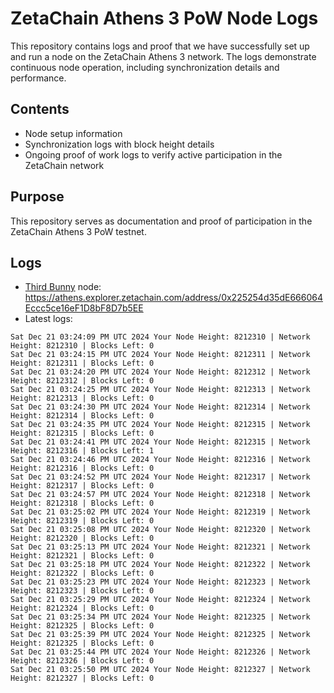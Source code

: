 # ZetaChain Athens 3 PoW Node Logs
This repository contains logs and proof that we have successfully set up and run a node on the ZetaChain Athens 3 network. The logs demonstrate continuous node operation, including synchronization details and performance.

## Contents
- Node setup information
- Synchronization logs with block height details
- Ongoing proof of work logs to verify active participation in the ZetaChain network

## Purpose
This repository serves as documentation and proof of participation in the ZetaChain Athens 3 PoW testnet.

## Logs

- [Third Bunny](https://thirdbunny.xyz/) node: https://athens.explorer.zetachain.com/address/0x225254d35dE666064Eccc5ce16eF1D8bF8D7b5EE
- Latest logs:
```
Sat Dec 21 03:24:09 PM UTC 2024 Your Node Height: 8212310 | Network Height: 8212310 | Blocks Left: 0
Sat Dec 21 03:24:15 PM UTC 2024 Your Node Height: 8212311 | Network Height: 8212311 | Blocks Left: 0
Sat Dec 21 03:24:20 PM UTC 2024 Your Node Height: 8212312 | Network Height: 8212312 | Blocks Left: 0
Sat Dec 21 03:24:25 PM UTC 2024 Your Node Height: 8212313 | Network Height: 8212313 | Blocks Left: 0
Sat Dec 21 03:24:30 PM UTC 2024 Your Node Height: 8212314 | Network Height: 8212314 | Blocks Left: 0
Sat Dec 21 03:24:35 PM UTC 2024 Your Node Height: 8212315 | Network Height: 8212315 | Blocks Left: 0
Sat Dec 21 03:24:41 PM UTC 2024 Your Node Height: 8212315 | Network Height: 8212316 | Blocks Left: 1
Sat Dec 21 03:24:46 PM UTC 2024 Your Node Height: 8212316 | Network Height: 8212316 | Blocks Left: 0
Sat Dec 21 03:24:52 PM UTC 2024 Your Node Height: 8212317 | Network Height: 8212317 | Blocks Left: 0
Sat Dec 21 03:24:57 PM UTC 2024 Your Node Height: 8212318 | Network Height: 8212318 | Blocks Left: 0
Sat Dec 21 03:25:02 PM UTC 2024 Your Node Height: 8212319 | Network Height: 8212319 | Blocks Left: 0
Sat Dec 21 03:25:08 PM UTC 2024 Your Node Height: 8212320 | Network Height: 8212320 | Blocks Left: 0
Sat Dec 21 03:25:13 PM UTC 2024 Your Node Height: 8212321 | Network Height: 8212321 | Blocks Left: 0
Sat Dec 21 03:25:18 PM UTC 2024 Your Node Height: 8212322 | Network Height: 8212322 | Blocks Left: 0
Sat Dec 21 03:25:23 PM UTC 2024 Your Node Height: 8212323 | Network Height: 8212323 | Blocks Left: 0
Sat Dec 21 03:25:29 PM UTC 2024 Your Node Height: 8212324 | Network Height: 8212324 | Blocks Left: 0
Sat Dec 21 03:25:34 PM UTC 2024 Your Node Height: 8212325 | Network Height: 8212325 | Blocks Left: 0
Sat Dec 21 03:25:39 PM UTC 2024 Your Node Height: 8212325 | Network Height: 8212325 | Blocks Left: 0
Sat Dec 21 03:25:44 PM UTC 2024 Your Node Height: 8212326 | Network Height: 8212326 | Blocks Left: 0
Sat Dec 21 03:25:50 PM UTC 2024 Your Node Height: 8212327 | Network Height: 8212327 | Blocks Left: 0
```
